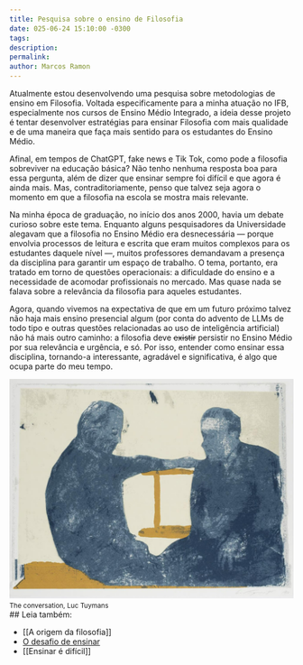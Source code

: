 ```yaml
---
title: Pesquisa sobre o ensino de Filosofia
date: 025-06-24 15:10:00 -0300
tags: 
description: 
permalink: 
author: Marcos Ramon
---
```

Atualmente estou desenvolvendo uma pesquisa sobre metodologias de ensino em Filosofia. Voltada especificamente para a minha atuação no IFB, especialmente nos cursos de Ensino Médio Integrado, a ideia desse projeto é tentar desenvolver estratégias para ensinar Filosofia com mais qualidade e de uma maneira que faça mais sentido para os estudantes do Ensino Médio.

Afinal, em tempos de ChatGPT, fake news e Tik Tok, como pode a filosofia sobreviver na educação básica? Não tenho nenhuma resposta boa para essa pergunta, além de dizer que ensinar sempre foi difícil e que agora é ainda mais. Mas, contraditoriamente, penso que talvez seja agora o momento em que a filosofia na escola se mostra mais relevante.

Na minha época de graduação, no início dos anos 2000, havia um debate curioso sobre este tema. Enquanto alguns pesquisadores da Universidade alegavam que a filosofia no Ensino Médio era desnecessária — porque envolvia processos de leitura e escrita que eram muitos complexos para os estudantes daquele nível —, muitos professores demandavam a presença da disciplina para garantir um espaço de trabalho. O tema, portanto, era tratado em torno de questões operacionais: a dificuldade do ensino e a necessidade de acomodar profissionais no mercado. Mas quase nada se falava sobre a relevância da filosofia para aqueles estudantes.

Agora, quando vivemos na expectativa de que em um futuro próximo talvez não haja mais ensino presencial algum (por conta do advento de LLMs de todo tipo e outras questões relacionadas ao uso de inteligência artificial) não há mais outro caminho: a filosofia deve ~~existir~~ persistir no Ensino Médio por sua relevância e urgência, e só. Por isso, entender como ensinar essa disciplina, tornando-a interessante, agradável e significativa, é algo que ocupa parte do meu tempo.

<img src="/assets/img/tuymans-conversation.png">
<small>The conversation, Luc Tuymans</small>


<div class="leia-tambem" markdown="1">
## Leia também:

- [[A origem da filosofia]]
- <a href="/o-desafio-de-ensinar">O desafio de ensinar</a>
- [[Ensinar é difícil]]
</div>
